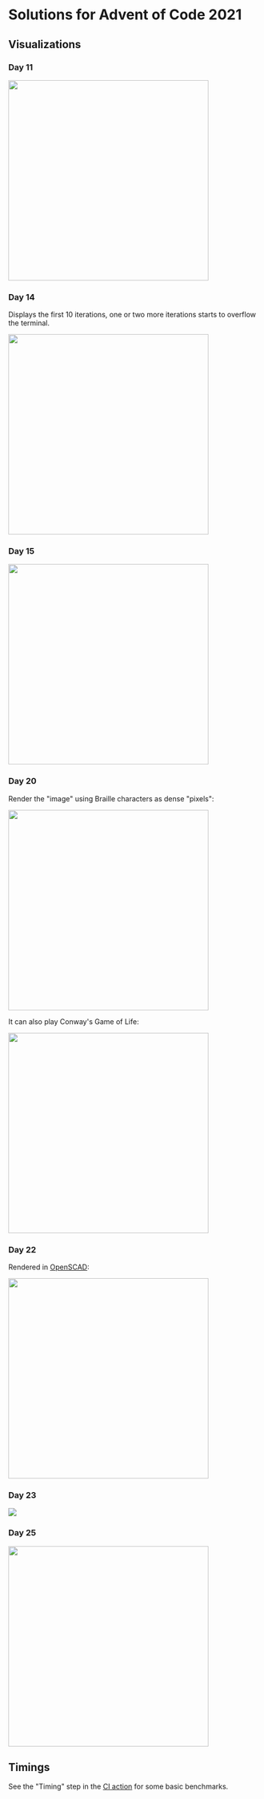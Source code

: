# Solutions for Advent of Code 2021

## Visualizations

<!-- TODO 4, 5, 9, 13 -->

### Day 11

<img src="https://user-images.githubusercontent.com/1885701/148042971-1c9c081c-0381-4c9d-8ca5-355d346472c9.png" width="400">

### Day 14

Displays the first 10 iterations, one or two more iterations starts to overflow
the terminal.

<img src="https://user-images.githubusercontent.com/1885701/148047821-f26ea3db-71e4-4b94-ba1c-302706267e93.png" width="400">

### Day 15

<img src="https://user-images.githubusercontent.com/1885701/148120540-f7583b65-3585-4f38-bee2-a83f727f6367.png" width="400">

### Day 20

Render the "image" using Braille characters as dense "pixels":

<img src="https://user-images.githubusercontent.com/1885701/148043226-b03c532c-db26-4c60-a164-19c984815a4d.png" width="400">

It can also play Conway's Game of Life:

<img src="https://user-images.githubusercontent.com/1885701/148043466-11a9a6b5-feb9-4b3c-ad52-befe4d8ffc8d.png" width="400">

### Day 22

Rendered in [OpenSCAD](https://openscad.org/):

[<img src="https://user-images.githubusercontent.com/1885701/148029743-20ec186a-2b36-42a2-8ac9-8ab82144e521.gif" width="400" >](https://user-images.githubusercontent.com/1885701/148029743-20ec186a-2b36-42a2-8ac9-8ab82144e521.gif)

### Day 23

<img src="https://user-images.githubusercontent.com/1885701/148043778-5880dc16-ced2-4fd2-9ccc-2364653feafa.png">

### Day 25

<img src="https://user-images.githubusercontent.com/1885701/148043942-981af428-3f7c-4e5e-9f4d-dec504a1447b.png" width="400">

## Timings

See the "Timing" step in the [CI action](https://github.com/dimo414/advent-2021/actions)
for some basic benchmarks.
